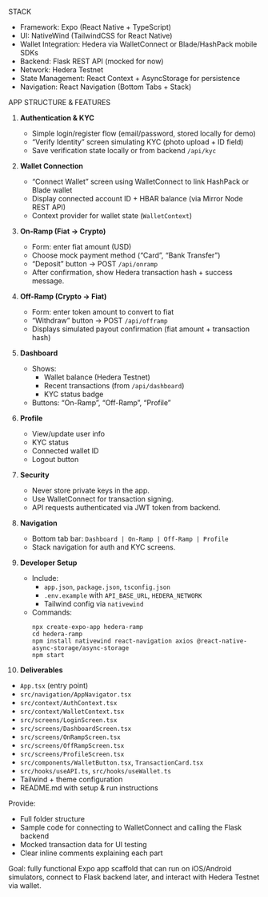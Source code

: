 STACK
- Framework: Expo (React Native + TypeScript)
- UI: NativeWind (TailwindCSS for React Native)
- Wallet Integration: Hedera via WalletConnect or Blade/HashPack mobile SDKs
- Backend: Flask REST API (mocked for now)
- Network: Hedera Testnet
- State Management: React Context + AsyncStorage for persistence
- Navigation: React Navigation (Bottom Tabs + Stack)

APP STRUCTURE & FEATURES
1. **Authentication & KYC**
   - Simple login/register flow (email/password, stored locally for demo)
   - “Verify Identity” screen simulating KYC (photo upload + ID field)
   - Save verification state locally or from backend `/api/kyc`

2. **Wallet Connection**
   - “Connect Wallet” screen using WalletConnect to link HashPack or Blade wallet
   - Display connected account ID + HBAR balance (via Mirror Node REST API)
   - Context provider for wallet state (`WalletContext`)

3. **On-Ramp (Fiat → Crypto)**
   - Form: enter fiat amount (USD)
   - Choose mock payment method (“Card”, “Bank Transfer”)
   - “Deposit” button → POST `/api/onramp`
   - After confirmation, show Hedera transaction hash + success message.

4. **Off-Ramp (Crypto → Fiat)**
   - Form: enter token amount to convert to fiat
   - “Withdraw” button → POST `/api/offramp`
   - Displays simulated payout confirmation (fiat amount + transaction hash)

5. **Dashboard**
   - Shows:
     - Wallet balance (Hedera Testnet)
     - Recent transactions (from `/api/dashboard`)
     - KYC status badge
   - Buttons: “On-Ramp”, “Off-Ramp”, “Profile”

6. **Profile**
   - View/update user info
   - KYC status
   - Connected wallet ID
   - Logout button

7. **Security**
   - Never store private keys in the app.
   - Use WalletConnect for transaction signing.
   - API requests authenticated via JWT token from backend.

8. **Navigation**
   - Bottom tab bar: `Dashboard | On-Ramp | Off-Ramp | Profile`
   - Stack navigation for auth and KYC screens.

9. **Developer Setup**
   - Include:
     - `app.json`, `package.json`, `tsconfig.json`
     - `.env.example` with `API_BASE_URL`, `HEDERA_NETWORK`
     - Tailwind config via `nativewind`
   - Commands:
     ```
     npx create-expo-app hedera-ramp
     cd hedera-ramp
     npm install nativewind react-navigation axios @react-native-async-storage/async-storage
     npm start
     ```

10. **Deliverables**
   - `App.tsx` (entry point)
   - `src/navigation/AppNavigator.tsx`
   - `src/context/AuthContext.tsx`
   - `src/context/WalletContext.tsx`
   - `src/screens/LoginScreen.tsx`
   - `src/screens/DashboardScreen.tsx`
   - `src/screens/OnRampScreen.tsx`
   - `src/screens/OffRampScreen.tsx`
   - `src/screens/ProfileScreen.tsx`
   - `src/components/WalletButton.tsx`, `TransactionCard.tsx`
   - `src/hooks/useAPI.ts`, `src/hooks/useWallet.ts`
   - Tailwind + theme configuration
   - README.md with setup & run instructions

Provide:
- Full folder structure
- Sample code for connecting to WalletConnect and calling the Flask backend
- Mocked transaction data for UI testing
- Clear inline comments explaining each part

Goal: fully functional Expo app scaffold that can run on iOS/Android simulators, connect to Flask backend later, and interact with Hedera Testnet via wallet.
